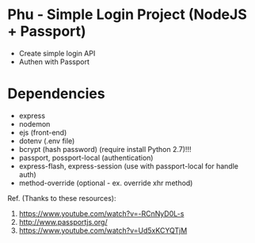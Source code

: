# Phu - Simple Login Project (NodeJS + Passport)

- Create simple login API
- Authen with Passport

# Dependencies

- express  
- nodemon
- ejs (front-end)
- dotenv (.env file)
- bcrypt (hash password) (require install Python 2.7)!!!
- passport, possport-local (authentication)
- express-flash, express-session (use with passport-local for handle auth)
- method-override (optional - ex. override xhr method)

Ref. (Thanks to these resources):
1. <https://www.youtube.com/watch?v=-RCnNyD0L-s>  
2. <http://www.passportjs.org/>
3. <https://www.youtube.com/watch?v=Ud5xKCYQTjM>